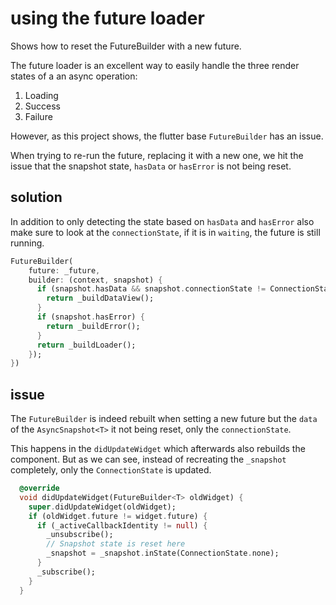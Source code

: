 # using the future loader

Shows how to reset the FutureBuilder with a new future.

The future loader is an excellent way to easily handle the three render states of a an async operation:

1. Loading
2. Success
3. Failure

However, as this project shows, the flutter base `FutureBuilder` has an issue.

When trying to re-run the future, replacing it with a new one, we hit the issue that the snapshot state, `hasData` or `hasError` is not being reset.

## solution

In addition to only detecting the state based on `hasData` and `hasError` also make sure to look at the `connectionState`, if it is in `waiting`, the future is still running.

```dart
FutureBuilder(
    future: _future,
    builder: (context, snapshot) {
      if (snapshot.hasData && snapshot.connectionState != ConnectionState.waiting) {
        return _buildDataView();
      }
      if (snapshot.hasError) {
        return _buildError();
      }
      return _buildLoader();
    });
})
```    

## issue

The `FutureBuilder` is indeed rebuilt when setting a new future but the `data` of the `AsyncSnapshot<T>` it not being reset, only the `connectionState`.

This happens in the `didUpdateWidget` which afterwards also rebuilds the component. But as we can see, instead of recreating the `_snapshot` completely, only the `ConnectionState` is updated.

```dart
  @override
  void didUpdateWidget(FutureBuilder<T> oldWidget) {
    super.didUpdateWidget(oldWidget);
    if (oldWidget.future != widget.future) {
      if (_activeCallbackIdentity != null) {
        _unsubscribe();
        // Snapshot state is reset here
        _snapshot = _snapshot.inState(ConnectionState.none);
      }
      _subscribe();
    }
  }
```
